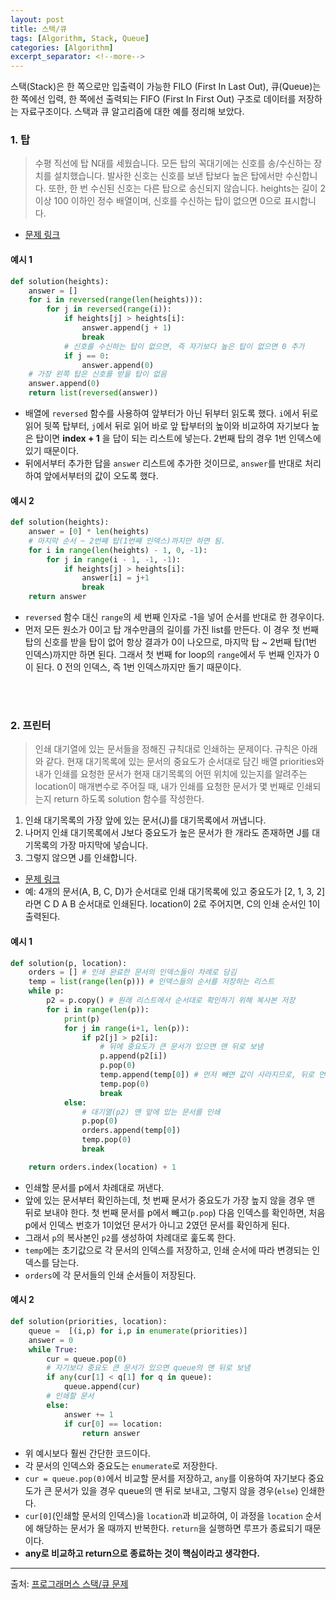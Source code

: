 ```yaml
---
layout: post
title: 스택/큐
tags: [Algorithm, Stack, Queue]
categories: [Algorithm]
excerpt_separator: <!--more-->
---
```

스택(Stack)은 한 쪽으로만 입출력이 가능한 FILO (First In Last Out), 큐(Queue)는 한 쪽에선 입력, 한 쪽에선 출력되는 FIFO (First In First Out) 구조로 데이터를 저장하는 자료구조이다. 스택과 큐 알고리즘에 대한 예를 정리해 보았다.<!--more-->

### 1. 탑
> 수평 직선에 탑 N대를 세웠습니다. 모든 탑의 꼭대기에는 신호를 송/수신하는 장치를 설치했습니다. 발사한 신호는 신호를 보낸 탑보다 높은 탑에서만 수신합니다. 또한, 한 번 수신된 신호는 다른 탑으로 송신되지 않습니다. heights는 길이 2 이상 100 이하인 정수 배열이며, 신호를 수신하는 탑이 없으면 0으로 표시합니다.

- [문제 링크](https://programmers.co.kr/learn/courses/30/lessons/42588)

#### 예시 1
```python
def solution(heights):
    answer = []
    for i in reversed(range(len(heights))):
        for j in reversed(range(i)):
            if heights[j] > heights[i]:
                answer.append(j + 1)
                break
            # 신호를 수신하는 탑이 없으면, 즉 자기보다 높은 탑이 없으면 0 추가
            if j == 0:
                answer.append(0)
    # 가장 왼쪽 탑은 신호를 받을 탑이 없음
    answer.append(0)
    return list(reversed(answer))
```
- 배열에 `reversed` 함수를 사용하여 앞부터가 아닌 뒤부터 읽도록 했다. `i`에서 뒤로 읽어 뒷쪽 탑부터, `j`에서 뒤로 읽어 바로 앞 탑부터의 높이와 비교하여 자기보다 높은 탑이면 **index + 1** 을 답이 되는 리스트에 넣는다. 2번째 탑의 경우 1번 인덱스에 있기 때문이다.
- 뒤에서부터 추가한 답을 `answer` 리스트에 추가한 것이므로, `answer`를 반대로 처리하여 앞에서부터의 값이 오도록 했다.

#### 예시 2
```py
def solution(heights):
    answer = [0] * len(heights)
    # 마지막 순서 ~ 2번째 탑(1번째 인덱스)까지만 하면 됨.
    for i in range(len(heights) - 1, 0, -1):
        for j in range(i - 1, -1, -1):
            if heights[j] > heights[i]:
                answer[i] = j+1
                break
    return answer
```
- `reversed` 함수 대신 `range`의 세 번째 인자로 -1을 넣어 순서를 반대로 한 경우이다.
- 먼저 모든 원소가 0이고 탑 개수만큼의 길이를 가진 list를 만든다. 이 경우 첫 번째 탑의 신호를 받을 탑이 없어 항상 결과가 0이 나오므로, 마지막 탑 ~ 2번째 탑(1번 인덱스)까지만 하면 된다. 그래서 첫 번째 for loop의 `range`에서 두 번째 인자가 0이 된다. 0 전의 인덱스, 즉 1번 인덱스까지만 돌기 때문이다.
<br>
<br>

### 2. 프린터
> 인쇄 대기열에 있는 문서들을 정해진 규칙대로 인쇄하는 문제이다. 규칙은 아래와 같다. 현재 대기목록에 있는 문서의 중요도가 순서대로 담긴 배열 priorities와 내가 인쇄를 요청한 문서가 현재 대기목록의 어떤 위치에 있는지를 알려주는 location이 매개변수로 주어질 때, 내가 인쇄를 요청한 문서가 몇 번째로 인쇄되는지 return 하도록 solution 함수를 작성한다.

1. 인쇄 대기목록의 가장 앞에 있는 문서(J)를 대기목록에서 꺼냅니다.
2. 나머지 인쇄 대기목록에서 J보다 중요도가 높은 문서가 한 개라도 존재하면 J를 대기목록의 가장 마지막에 넣습니다.
3. 그렇지 않으면 J를 인쇄합니다.

- [문제 링크](https://programmers.co.kr/learn/courses/30/lessons/42587)
- 예: 4개의 문서(A, B, C, D)가 순서대로 인쇄 대기목록에 있고 중요도가 [2, 1, 3, 2] 라면 C D A B 순서대로 인쇄된다. location이 2로 주어지면, C의 인쇄 순서인 1이 출력된다.

#### 예시 1
```py
def solution(p, location):
    orders = [] # 인쇄 완료한 문서의 인덱스들이 차례로 담김
    temp = list(range(len(p))) # 인덱스들의 순서를 저장하는 리스트
    while p:
        p2 = p.copy() # 원래 리스트에서 순서대로 확인하기 위해 복사본 저장
        for i in range(len(p)):
            print(p)
            for j in range(i+1, len(p)):
                if p2[j] > p2[i]:
                    # 뒤에 중요도가 큰 문서가 있으면 맨 뒤로 보냄
                    p.append(p2[i])
                    p.pop(0)
                    temp.append(temp[0]) # 먼저 빼면 값이 사라지므로, 뒤로 먼저 보내고 앞에거를 뺌
                    temp.pop(0)
                    break
            else:
                # 대기열(p2) 맨 앞에 있는 문서를 인쇄
                p.pop(0)
                orders.append(temp[0])
                temp.pop(0)
                break

    return orders.index(location) + 1
```
- 인쇄할 문서를 p에서 차례대로 꺼낸다.
- 앞에 있는 문서부터 확인하는데, 첫 번째 문서가 중요도가 가장 높지 않을 경우 맨 뒤로 보내야 한다. 첫 번째 문서를 p에서 빼고(`p.pop`) 다음 인덱스를 확인하면, 처음 p에서 인덱스 번호가 1이었던 문서가 아니고 2였던 문서를 확인하게 된다.
- 그래서 `p`의 복사본인 `p2`를 생성하여 차례대로 훑도록 한다.
- `temp`에는 초기값으로 각 문서의 인덱스를 저장하고, 인쇄 순서에 따라 변경되는 인덱스를 담는다.
- `orders`에 각 문서들의 인쇄 순서들이 저장된다.

#### 예시 2
```py
def solution(priorities, location):
    queue =  [(i,p) for i,p in enumerate(priorities)]
    answer = 0
    while True:
        cur = queue.pop(0)
        # 자기보다 중요도 큰 문서가 있으면 queue의 맨 뒤로 보냄
        if any(cur[1] < q[1] for q in queue):
            queue.append(cur)
        # 인쇄할 문서
        else:
            answer += 1
            if cur[0] == location:
                return answer
```
- 위 예시보다 훨씬 간단한 코드이다.
- 각 문서의 인덱스와 중요도는 `enumerate`로 저장한다.
- `cur = queue.pop(0)`에서 비교할 문서를 저장하고, `any`를 이용하여 자기보다 중요도가 큰 문서가 있을 경우 queue의 맨 뒤로 보내고, 그렇지 않을 경우(`else`) 인쇄한다.
- `cur[0]`(인쇄할 문서의 인덱스)을 `location`과 비교하여, 이 과정을 `location` 순서에 해당하는 문서가 올 때까지 반복한다. `return`을 실행하면 루프가 종료되기 때문이다.
- **any로 비교하고 return으로 종료하는 것이 핵심이라고 생각한다.**


---
출처: [프로그래머스 스택/큐 문제](https://programmers.co.kr/learn/courses/30/parts/12081)
